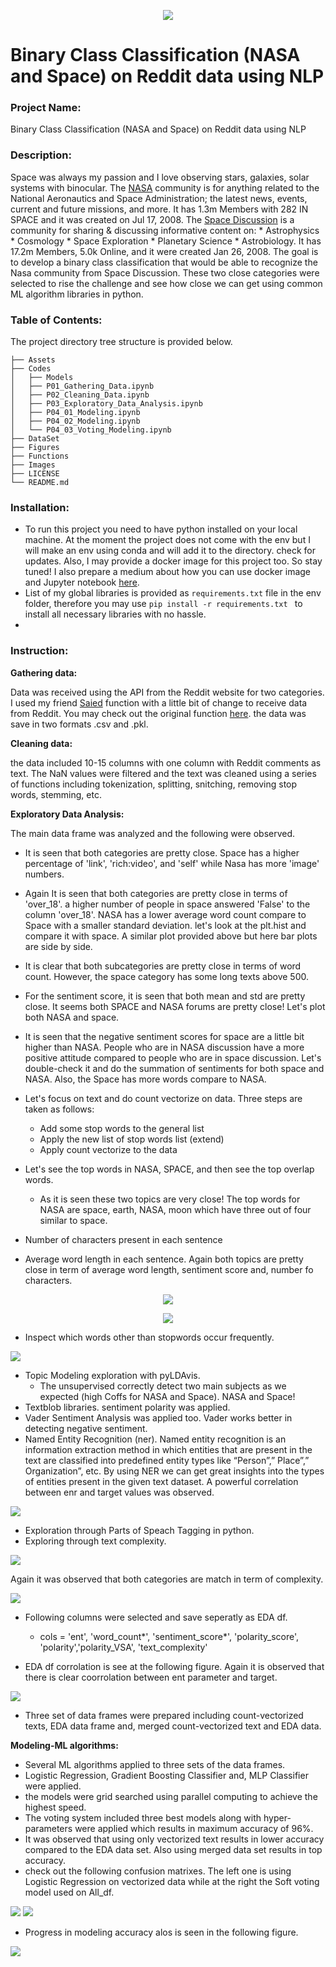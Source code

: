 <p align="center">
  <img src="Images/IMG1.jpg" >
</p>

# Binary Class Classification (NASA and Space) on Reddit data using NLP

### Project Name:
Binary Class Classification (NASA and Space) on Reddit data using NLP


### Description:
Space was always my passion and I love observing stars, galaxies, solar systems with binocular.
The [NASA](https://www.reddit.com/r/nasa/) community is for anything related to the National Aeronautics and Space Administration; the latest news, events, current and future missions, and more.
It has 1.3m Members with 282 IN SPACE and it was created on Jul 17, 2008.
The [Space Discussion](https://www.reddit.com/r/space/) is a community for sharing & discussing informative content on: * Astrophysics * Cosmology * Space Exploration * Planetary Science * Astrobiology. It has 17.2m
Members, 5.0k Online, and it were created Jan 26, 2008.
The goal is to develop a binary class classification that would be able to recognize the Nasa community from Space Discussion. 
These two close categories were selected to rise the challenge and see how close we can get using common ML algorithm libraries in python.

### Table of Contents:
The project directory tree structure is provided below.
```
├── Assets
├── Codes
│   ├── Models
│   ├── P01_Gathering_Data.ipynb
│   ├── P02_Cleaning_Data.ipynb
│   ├── P03_Exploratory_Data_Analysis.ipynb
│   ├── P04_01_Modeling.ipynb
│   ├── P04_02_Modeling.ipynb
│   └── P04_03_Voting_Modeling.ipynb
├── DataSet
├── Figures
├── Functions
├── Images
├── LICENSE
└── README.md
```

### Installation:

* To run this project you need to have python installed on your local machine. At the moment the project does not come with the env but I will make an env using conda and will add it to the directory. check for updates.  Also, I may provide a docker image for this project too. So stay tuned!
I also prepare a medium about how you can use docker image and Jupyter notebook [here](https://medium.com/@atashnezhad1/in-this-tutorial-we-will-learn-the-very-basics-of-running-the-jupyter-notebook-using-docker-9b347c9058d9).
* List of my global libraries is provided as ```requirements.txt``` file in the env folder, therefore you may use ```pip install -r requirements.txt ``` to install all necessary libraries with no hassle.
* 
### Instruction:

**Gathering data:** 

Data was received using the API from the Reddit website for two categories. I used my friend [Saied](https://github.com/saiedmighani/Global_warming_NLP_analysis/blob/master/assets/get_reddit_posts.py) function with a little bit of change to receive data from Reddit. You may check out the original function [here](https://github.com/scaress21/reddit_and_quibi/blob/master/code/01A_Gathering_Reddit_Data.ipynb).
the data was save in two formats .csv and .pkl.

**Cleaning data:** 

the data included 10-15 columns with one column with Reddit comments as text. The NaN values were filtered and the text was cleaned using a series of functions including tokenization, splitting, snitching, removing stop words, stemming, etc.

**Exploratory Data Analysis:** 

The main data frame was analyzed and the following were observed.

- It is seen that both categories are pretty close. Space has a higher percentage of 'link', 'rich:video', and 'self' while Nasa has more 'image' numbers.
- Again It is seen that both categories are pretty close in terms of 'over_18'. a higher number of people in space answered 'False' to the column 'over_18'.
NASA has a lower average word count compare to Space with a smaller standard deviation. let's look at the plt.hist and compare it with space. A similar plot provided above but here bar plots are side by side.
- It is clear that both subcategories are pretty close in terms of word count. However, the space category has some long texts above 500.
- For the sentiment score, it is seen that both mean and std are pretty close. It seems both SPACE and NASA forums are pretty close! Let's plot both NASA and space.
- It is seen that the negative sentiment scores for space are a little bit higher than NASA. People who are in NASA discussion have a more positive attitude compared to people who are in space discussion. Let's double-check it and do the summation of sentiments for both space and NASA. Also, the Space has more words compare to NASA.
- Let's focus on text and do count vectorize on data. Three steps are taken as follows:
  - Add some stop words to the general list
  - Apply the new list of stop words list (extend)
  - Apply count vectorize to the data

- Let's see the top words in NASA, SPACE, and then see the top overlap words.
  - As it is seen these two topics are very close! The top words for NASA are space, earth, NASA, moon which have three out of four similar to space.
- Number of characters present in each sentence
- Average word length in each sentence. Again both topics are pretty close in term of average word length, sentiment score and, number fo characters.
<p align="center">
  <img src="Figures/plot_03_6.png" >
</p>

<p align="center">
  <img src="Figures/plot_03_7.png" >
</p>

- Inspect which words other than stopwords occur frequently.
<p>
  <img src="Figures/plot_03_11.png" >
</p>

- Topic Modeling exploration with pyLDAvis.
  - The unsupervised correctly detect two main subjects as we expected (high Coffs for NASA and Space). NASA and Space!
- Textblob libraries. sentiment polarity was applied.
- Vader Sentiment Analysis was applied too. Vader works better in detecting negative sentiment.
- Named Entity Recognition (ner). Named entity recognition is an information extraction method in which entities that are present in the text are classified into predefined entity types like “Person”,” Place”,” Organization”, etc. By using NER we can get great insights into the types of entities present in the given text dataset. A powerful correlation between enr and target values was observed.
<p align="">
  <img src="Figures/plot_03_19.png" >
</p>

- Exploration through Parts of Speach Tagging in python.
- Exploring through text complexity.
<p align="">
  <img src="Figures/plot_03_24.png" >
</p>
Again it was observed that both categories are match in term of complexity.
<p align="">
  <img src="Figures/plot_03_25.png" >
</p>

- Following columns were selected and save seperatly as EDA df.
  - cols = 'ent', 'word_count*', 'sentiment_score*', 'polarity_score', 'polarity','polarity_VSA', 'text_complexity'

- EDA df corrolation is see at the following figure. Again it is observed that there is clear coorrolation between ent parameter and target.
<p align="">
  <img src="Figures/plot_03_26.png" >
</p>

- Three set of data frames were prepared including count-vectorized texts, EDA data frame and, merged count-vectorized text and EDA data.


**Modeling-ML algorithms:** 

- Several ML algorithms applied to three sets of the data frames. 
- Logistic Regression, Gradient Boosting Classifier and, MLP Classifier were applied.
- the models were grid searched using parallel computing to achieve the highest speed.
- The voting system included three best models along with hyper-parameters were applied which results in maximum accuracy of 96%.
- It was observed that using only vectorized text results in lower accuracy compared to the EDA data set. Also using merged data set results in top accuracy. 
- check out the following confusion matrixes. The left one is using Logistic Regression on vectorized data while at the right the Soft voting model used on All_df.
<p align="">
  <img src="Figures/plot_04_1.png" >
  <img src="Figures/plot_04_03_2.png" >
</p>


- Progress in modeling accuracy alos is seen in the following figure.
<p align="">
  <img src="Figures/plot_04_03_4.png" >
</p>

  



